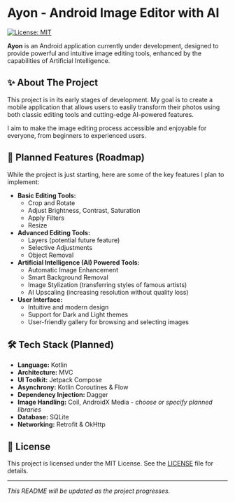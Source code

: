 # Ayon - Android Image Editor with AI

[![License: MIT](https://img.shields.io/badge/License-MIT-yellow.svg)](https://opensource.org/licenses/MIT)
<!-- Replace with your license if different -->
<!-- You can add more badges as the project evolves: build status, version, etc. -->

**Ayon** is an Android application currently under development, designed to provide powerful and intuitive image editing tools, enhanced by the capabilities of Artificial Intelligence.

## ✨ About The Project

This project is in its early stages of development. My goal is to create a mobile application that allows users to easily transform their photos using both classic editing tools and cutting-edge AI-powered features.

I aim to make the image editing process accessible and enjoyable for everyone, from beginners to experienced users.

## 🚀 Planned Features (Roadmap)

While the project is just starting, here are some of the key features I plan to implement:

*   **Basic Editing Tools:**
    *   Crop and Rotate
    *   Adjust Brightness, Contrast, Saturation
    *   Apply Filters
    *   Resize
*   **Advanced Editing Tools:**
    *   Layers (potential future feature)
    *   Selective Adjustments
    *   Object Removal
*   **Artificial Intelligence (AI) Powered Tools:**
    *   Automatic Image Enhancement
    *   Smart Background Removal
    *   Image Stylization (transferring styles of famous artists)
    *   AI Upscaling (increasing resolution without quality loss)
*   **User Interface:**
    *   Intuitive and modern design
    *   Support for Dark and Light themes
    *   User-friendly gallery for browsing and selecting images

## 🛠 Tech Stack (Planned)

*   **Language:** Kotlin
*   **Architecture:** MVC
*   **UI Toolkit:** Jetpack Compose
*   **Asynchrony:** Kotlin Coroutines & Flow
*   **Dependency Injection:** Dagger
*   **Image Handling:** Coil, AndroidX Media - *choose or specify planned libraries*
*   **Database:** SQLite
*   **Networking:** Retrofit & OkHttp

## 📝 License

This project is licensed under the MIT License. See the [LICENSE](LICENSE.txt) file for details.
<!-- Ensure you have a LICENSE.md file with the text of your chosen license -->

---

*This README will be updated as the project progresses.*

